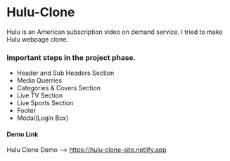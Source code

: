 # Hulu-Clone
Hulu is an American subscription video on demand service. I tried to make Hulu webpage clone.

### Important steps in the project phase.
+ Header and Sub Headers Section
+ Media Querries
+ Categories & Covers Section
+ Live TV Section
+ Live Sports Section
+ Footer
+ Modal(Login Box) 


#### Demo Link

Hulu Clone Demo --> https://hulu-clone-site.netlify.app

